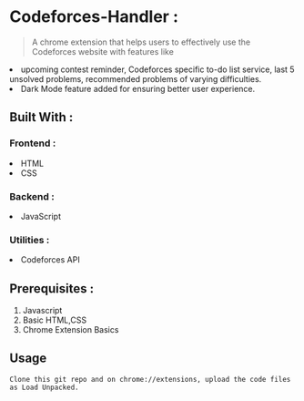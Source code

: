 # Codeforces-Handler :
> A chrome extension that helps users to effectively use the Codeforces website with features like 
<li>upcoming contest reminder, Codeforces specific to-do list service, last 5 unsolved problems, recommended problems of varying difficulties.</li>
<li>Dark Mode feature added for ensuring better user experience.</li>

## Built With : 
### Frontend :
<li>HTML</li>
<li>CSS</li>

### Backend :
<li>JavaScript</li>

### Utilities :
<li>Codeforces API</li>

## Prerequisites :
1. Javascript
2. Basic HTML,CSS 
3. Chrome Extension Basics

## Usage
```
Clone this git repo and on chrome://extensions, upload the code files as Load Unpacked.
```
